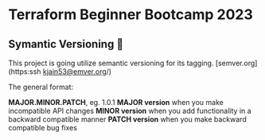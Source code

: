 # Terraform Beginner Bootcamp 2023

## Symantic Versioning :mage:

This project is going utilize semantic versioning for its tagging. [semver.org](https:ssh kjain53@emver.org/)

The general format:

**MAJOR.MINOR.PATCH**, eg. 1.0.1
**MAJOR version** when you make incompatible API changes
**MINOR version** when you add functionality in a backward compatible manner
**PATCH version** when you make backward compatible bug fixes